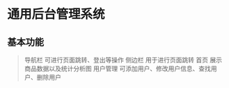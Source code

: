 # 通用后台管理系统

## 基本功能
> 导航栏
可进行页面跳转、登出等操作
> 侧边栏
用于进行页面跳转
> 首页
展示商品数据以及统计分析图
> 用户管理
可添加用户、修改用户信息、查找用户、删除用户

